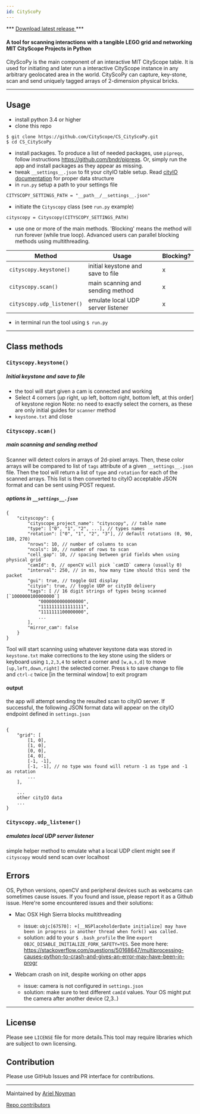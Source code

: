```yaml
---
id: CityScoPy
---
```


*** [Download latest release ](https://github.com/CityScope/CS_Scanner_Python/releases/) ***

#### A tool for scanning interactions with a tangible LEGO grid and networking MIT CityScope Projects in Python


CityScoPy is the main component of an interactive MIT CityScope table.
It is used for initiating and later run a interactive CityScope instance in any arbitrary geolocated area in the world. CityScoPy can capture, key-stone, scan and send uniquely tagged arrays of 2-dimension physical bricks.

---

## Usage

-   install python 3.4 or higher
-   clone this repo

```
$ git clone https://github.com/CityScope/CS_CityScoPy.git
$ cd CS_CityScoPy
```

-   install packages. To produce a list of needed packages, use `pipreqs`, follow instructions https://github.com/bndr/pipreqs. Or, simply run the app and install packages as they appear as missing.
-   tweak `__settings__.json` to fit your cityIO table setup. Read [cityIO documentation](https://github.com/cityscope/cs_cityio_backend/wiki) for proper data structure
-   in `run.py` setup a path to your settings file

```
CITYSCOPY_SETTINGS_PATH = "__path__/__settings__.json"
```

-   initiate the `Cityscopy` class (see `run.py` example)

```
cityscopy = Cityscopy(CITYSCOPY_SETTINGS_PATH)
```

-   use one or more of the main methods. 'Blocking' means the method will run forever (while true loop). Advanced users can parallel blocking methods using multithreading.

| Method                     | Usage                             | Blocking? |
| -------------------------- | --------------------------------- | --------- |
| `cityscopy.keystone()`     | initial keystone and save to file | x         |
| `cityscopy.scan()`         | main scanning and sending method  | x         |
| `cityscopy.udp_listener()` | emulate local UDP server listener | x         |

-   in terminal run the tool using `$ run.py`

---

## Class methods

### `Cityscopy.keystone()`

##### Initial keystone and save to file

-   the tool will start given a cam is connected and working
-   Select 4 corners [up right, up left, bottom right, bottom left, at this order] of keystone region
    Note: no need to exactly select the corners, as these are only initial guides for `scanner` method
-   `keystone.txt` and close

### `Cityscopy.scan()`

##### main scanning and sending method

Scanner will detect colors in arrays of 2d-pixel arrays. Then, these color arrays will be compared to list of `tags` attribute of a given `__settings__.json` file. Then the tool will return a list of `type` and `rotation` for each of the scanned arrays. This list is then converted to cityIO acceptable JSON format and can be sent using POST request.

##### options in `__settings__.json`

```
{
    "cityscopy": {
        "cityscope_project_name": "cityscopy", // table name
        "type": ["0", "1", "2", ...], // types names
        "rotation": ["0", "1", "2", "3"], // default rotations (0, 90, 180, 270)
        "nrows": 10, // number of columns to scan
        "ncols": 10, // number of rows to scan
        "cell_gap": 10, // spacing between grid fields when using physical grid
        "camId": 0, // openCV will pick `camID` camera (usually 0)
        "interval": 250, // in ms, how many time should this send the packet
        "gui": true, // toggle GUI display
        "cityio": true, // toggle UDP or cityIO delivery
        "tags": [ // 16 digit strings of types being scanned [`1000000100000000`]
            "0000000000000000",
            "1111111111111111",
            "1111111100000000",
            ...
        ],
        "mirror_cam": false
    }
}

```

Tool will start scanning using whatever keystone data was stored in `keystone.txt`
make corrections to the key stone using the sliders or keyboard using `1,2,3,4` to select a corner and `[w,a,s,d]` to move `[up,left,down,right]` the selected corner. Press `k` to save change to file and `ctrl-c` twice [in the terminal window] to exit program

#### output

the app will attempt sending the resulted scan to cityIO server. If successful, the following JSON format data will appear on the cityIO endpoint defined in `settings.json`

```

{
    "grid": [
        [1, 0],
        [1, 0],
        [0, 0],
        [4, 0],
        [-1, -1],
        [-1, -1], // no type was found will return -1 as type and -1 as rotation
        ...
    ],

    ...
    other cityIO data
    ...
}

```

### `Cityscopy.udp_listener()`

##### emulates local UDP server listener

simple helper method to emulate what a local UDP client might see if `cityscopy` would send scan over localhost

## Errors

OS, Python versions, openCV and peripheral devices such as webcams can sometimes cause issues. If you found and issue, please report it as a Github issue. Here're some encountered issues and their solutions:

-   Mac OSX High Sierra blocks multithreading

    -   issue: `objc[67570]: +[__NSPlaceholderDate initialize] may have been in progress in another thread when fork() was called.`
    -   solution: add to your `$ .bash_profile` the line `export OBJC_DISABLE_INITIALIZE_FORK_SAFETY=YES`. See more here: https://stackoverflow.com/questions/50168647/multiprocessing-causes-python-to-crash-and-gives-an-error-may-have-been-in-progr

-   Webcam crash on init, despite working on other apps
    -   issue: camera is not configured in `settings.json`
    -   solution: make sure to test different `camId` values. Your OS might put the camera after another device (2,3..)

---

## License

Please see `LICENSE` file for more details.This tool may require libraries which are subject to own licensing.

## Contribution

Please use GitHub Issues and PR interface for contributions.

---

Maintained by [Ariel Noyman](http://arielnoyman.com)

[Repo contributors](https://github.com/CityScope/CS_Scanner_Python/graphs/contributors)
